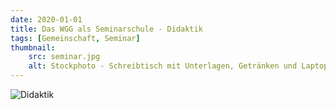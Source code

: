 ```yaml
---
date: 2020-01-01
title: Das WGG als Seminarschule - Didaktik
tags: [Gemeinschaft, Seminar]
thumbnail: 
    src: seminar.jpg
    alt: Stockphoto - Schreibtisch mit Unterlagen, Getränken und Laptop
---
```


<img src="/images/didaktik.jpg" alt="Didaktik" />
